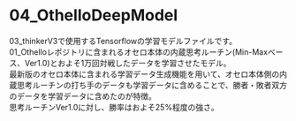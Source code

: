 # 04_OthelloDeepModel
03_thinkerV3で使用するTensorflowの学習モデルファイルです。<br>
01_Othelloレポジトリに含まれるオセロ本体の内蔵思考ルーチン(Min-Maxベース、Ver1.0)とおよそ1万回対戦したデータを学習させたモデル。<BR>
最新版のオセロ本体に含まれる学習データ生成機能を用いて、オセロ本体側の内蔵思考ルーチンの打ち手のデータも学習データに含めることで、勝者・敗者双方のデータを学習データに含めたのが特徴。<BR>
思考ルーチンVer1.0に対し、勝率はおよそ25%程度の強さ。
